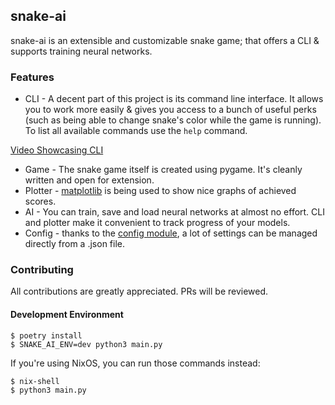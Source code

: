 ## snake-ai

snake-ai is an extensible and customizable snake game; that offers a CLI & supports training neural networks.

### Features

- CLI - A decent part of this project is its command line interface. It allows you to work more easily & gives you access to a bunch of useful perks (such as being able to change snake's color while the game is running). To list all available commands use the `help` command.

[Video Showcasing CLI](https://github.com/Khenziii/snake-ai/assets/126098761/19baf974-d959-456b-8d67-c92d886b47bb)

- Game - The snake game itself is created using pygame. It's cleanly written and open for extension.
- Plotter - [matplotlib](https://matplotlib.org/) is being used to show nice graphs of achieved scores.
- AI - You can train, save and load neural networks at almost no effort. CLI and plotter make it convenient to track progress of your models.
- Config - thanks to the [config module](https://github.com/Khenziii/snake-ai/blob/master/config/config.py), a lot of settings can be managed directly from a .json file.

### Contributing

All contributions are greatly appreciated. PRs will be reviewed.

#### Development Environment

```shell
$ poetry install
$ SNAKE_AI_ENV=dev python3 main.py
```

If you're using NixOS, you can run those commands instead:

```shell
$ nix-shell
$ python3 main.py
```


